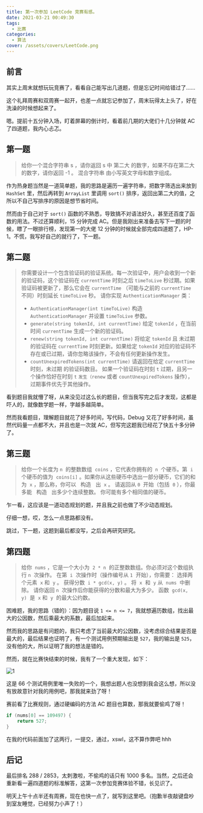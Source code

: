 ```yaml
---
title: 第一次参加 LeetCode 竞赛有感。
date: 2021-03-21 00:49:30
tags:
  - 比赛
categories:
  - 算法
cover: /assets/covers/LeetCode.png
---
```


## 前言

其实上周末就想玩玩竞赛了，看看自己能写出几道题，但是忘记时间给错过了……

这个礼拜周赛和双周赛一起开，也差一点就忘记参加了，周末玩得太上头了，好在洗澡的时候想起来了。

嗯。提前十五分钟入场，盯着屏幕的倒计时，看着前几期的大佬们十几分钟就 AC 了四道题，我内心忐忑。

## 第一题

> 给你一个混合字符串 s ，请你返回 s 中 第二大 的数字，如果不存在第二大的数字，请你返回 -1 。
> 混合字符串 由小写英文字母和数字组成。

作为热身题当然是一道简单题，我的思路是遍历一遍字符串，把数字筛选出来放到 `HashSet` 里，然后再转到 `ArrayList` 里调用 `sort()` 排序，返回出第二大的值，之所以不自己写排序的原因是想节省时间。

然而由于自己对于 `sort()` 函数的不熟悉，导致搞不对语法好久，甚至还百度了函数的用法。不过还算顺利，15 分钟完成 AC。但是我刚出来准备去写下一题的时候，瞟了一眼排行榜，发现第一的大佬 12 分钟的时候就全部完成四道题了，HP-1。不慌，我写好自己的就行了，下一题。

## 第二题

> 你需要设计一个包含验证码的验证系统。每一次验证中，用户会收到一个新的验证码，这个验证码在 `currentTime` 时刻之后 `timeToLive` 秒过期。如果验证码被更新了，那么它会在 `currentTime` （可能与之前的 `currentTime` 不同）时刻延长 `timeToLive` 秒。
> 请你实现 `AuthenticationManager` 类：
>
> - `AuthenticationManager(int timeToLive)` 构造 `AuthenticationManager` 并设置 `timeToLive` 参数。
> - `generate(string tokenId, int currentTime)` 给定 `tokenId` ，在当前时间 `currentTime` 生成一个新的验证码。
> - `renew(string tokenId, int currentTime)` 将给定 `tokenId` 且 未过期 的验证码在 `currentTime` 时刻更新。如果给定 `tokenId` 对应的验证码不存在或已过期，请你忽略该操作，不会有任何更新操作发生。
> - `countUnexpiredTokens(int currentTime)` 请返回在给定 `currentTime` 时刻，未过期 的验证码数目。
>   如果一个验证码在时刻 `t` 过期，且另一个操作恰好在时刻 `t` `发生（renew` 或者 `countUnexpiredTokens` 操作），过期事件优先于其他操作。

看到题目我就懵了呀，从来没见过这么长的题目，但当我写完之后才发现，这都是吓人的，就像数学题一样，字越多越简单。

然而我看题目，理解题目就花了好多时间，写代码，Debug 又花了好多时间，虽然代码量一点都不大，并且也是一次就 AC，但写完这题我已经花了快五十多分钟了。

## 第三题

> 给你一个长度为 `n`  的整数数组  `coins` ，它代表你拥有的  `n`  个硬币。第  `i`  个硬币的值为  `coins[i]` 。如果你从这些硬币中选出一部分硬币，它们的和为  `x` ，那么称，你可以   构造   出  `x` 。
> 请返回从 `0`  开始（包括  `0` ），你最多能   构造   出多少个连续整数。
> 你可能有多个相同值的硬币。

乍一看，这应该是一道动态规划的题，并且我之前也做了不少动态规划。

仔细一想，哎，怎么一点思路都没有。

跳过，下一题，这题到最后都没写，之后会再研究研究。

## 第四题

> 给你  `nums` ，它是一个大小为  `2 * n`  的正整数数组。你必须对这个数组执行 `n`  次操作。
> 在第  `i`  次操作时（操作编号从 `1`  开始），你需要：
> 选择两个元素  `x` 和  `y` 。
> 获得分数  `i * gcd(x, y)` 。
> 将  `x`  和  `y` 从  `nums`  中删除。
> 请你返回 `n`  次操作后你能获得的分数和最大为多少。
> 函数  `gcd(x, y)`  是  `x` 和  `y`  的最大公约数。

困难题，我的思路（错的）：因为题目说 `1 <= n <= 7`，我就想遍历数组，找出最大的公因数，然后乘最大的系数，最后加起来。

然而我的思路是有问题的，我只考虑了当前最大的公因数，没考虑综合结果是否是最大的，最后结果也证明了，有一个测试用例预期输出是 `527`，我的输出是 `525`，没有他的大，所以证明了我的想法是错的。

然而，就在比赛快结束的时候，我有了一个重大发现，如下：

![1](./1.jpg)

这是 66 个测试用例里唯一失败的一个，我想出题人也没想到我会这么想，所以没有放故意针对我的用例吧，那我就来劲了呀！

赛前看了比赛规则，通过硬编码的方法 AC 题目也算数，那我就要偷鸡了呀！

```java
if (nums[0] == 109497) {
    return 527;
}
```

在我的代码前面加了这两行，一提交，通过，xswl，这不算作弊吧 hhh

## 后记

最后排名 288 / 2853，太刺激啦，不偷鸡的话只有 1000 多名。当然，之后还会重新看一遍四道题的标准解答，这第一次参加竞赛体验不错，长见识了。

明天上午十点半还有周赛，现在也快一点了，就写到这里吧。（抱歉半夜敲键盘吵到室友睡觉，已经努力小声了！）
